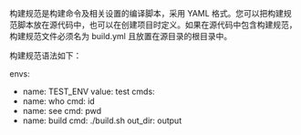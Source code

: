 构建规范是构建命令及相关设置的编译脚本，采用 YAML 格式。您可以把构建规范脚本放在源代码中，也可以在创建项目时定义。如果在源代码中包含构建规范，构建规范文件必须名为 build.yml 且放置在源目录的根目录中。

构建规范语法如下：

envs:
- name: TEST_ENV
value: test
cmds:
- name: who
cmd: id
- name: see
cmd: pwd
- name: build
cmd: ./build.sh
out_dir: output
